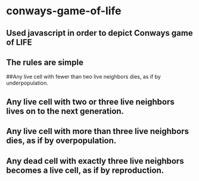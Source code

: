 # conways-game-of-life

## Used javascript in order to depict Conways game of LIFE
## The rules are simple

##Any live cell with fewer than two live neighbors dies, as if by underpopulation.
## Any live cell with two or three live neighbors lives on to the next generation.
## Any live cell with more than three live neighbors dies, as if by overpopulation.
## Any dead cell with exactly three live neighbors becomes a live cell, as if by reproduction.
